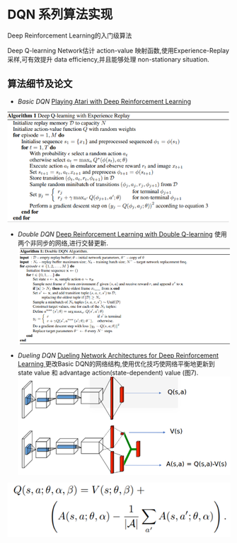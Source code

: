 # DQN 系列算法实现
Deep Reinforcement Learning的入门级算法

Deep Q-learning Network估计 action-value 映射函数,使用Experience-Replay采样,可有效提升 data efficiency,并且能够处理 non-stationary situation.

## 算法细节及论文
- *Basic DQN* [Playing Atari with Deep Reinforcement Learning][2]

![1]

- *Double DQN* [Deep Reinforcement Learning with Double Q-learning][3]
使用两个非同步的网络,进行交替更新.
![4]

- *Dueling DQN* [Dueling Network Architectures for Deep Reinforcement Learning
][5]
更改Basic DQN的网络结构,使用优化技巧使网络平衡地更新到 state value 和 advantage action(state-dependent) value (图7).
![6]

![7]

[1]: images/DQN%20with%20Experience%20Replay.png
[2]: https://arxiv.org/abs/1312.5602
[3]: https://arxiv.org/abs/1509.06461
[4]: images/Double%20DQN%20Algorithm.png
[5]: https://arxiv.org/abs/1511.06581
[6]: images/Dueling%20DQN%20Network.png
[7]: images/Dueling%20DQN%20optimization%20for%20identifiability.png
